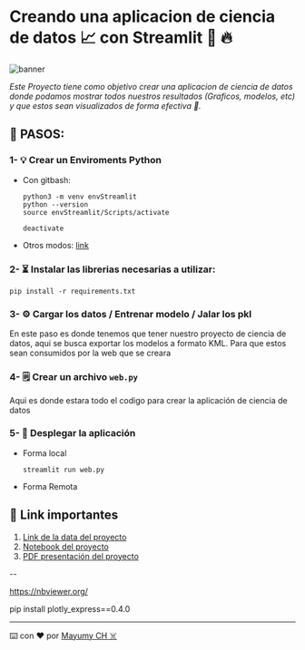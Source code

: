 

# Creando una aplicacion de ciencia de datos 📈 con Streamlit 🐍 🔥

![banner](https://d33wubrfki0l68.cloudfront.net/dd2a2b03ccc054ff15ef9dc1ca050c7e0b7e19be/4131e/images/logo.png)

_Este Proyecto tiene como objetivo crear una aplicacion de ciencia de datos donde podamos mostrar todos nuestros resultados (Graficos, modelos, etc) y que estos sean visualizados de forma efectiva 🌟._


## 🔎 PASOS:

### 1-  💡  Crear un Enviroments Python

- Con gitbash:

    ```
    python3 -m venv envStreamlit
    python --version
    source envStreamlit/Scripts/activate

    deactivate
    ```
- Otros modos: [link](https://gist.github.com/MayumyCH/8641ce303572488239692db3a07f2334)

### 2- ⏳ Instalar las librerias necesarias a utilizar:

```
pip install -r requirements.txt
```

### 3- ⚙ Cargar los datos / Entrenar modelo / Jalar los pkl
En este paso es donde tenemos que tener nuestro proyecto de ciencia de datos, aqui se busca exportar los modelos a formato KML. Para que estos sean consumidos por la web que se creara


### 4- 🗒 Crear un archivo ``web.py``
Aqui es donde estara todo el codigo para crear la aplicación de ciencia de datos

### 5- 🚀 Desplegar la aplicación

- Forma local
    ```
    streamlit run web.py
    ```
- Forma Remota


## 🔗 Link importantes 
1. [Link de la data del proyecto]()
2. [Notebook del proyecto]()
3. [PDF presentación del proyecto]()

--

https://nbviewer.org/

pip install plotly_express==0.4.0

---
⌨️ con ❤️ por  [Mayumy CH ☠️](https://github.com/MayumyCH)  